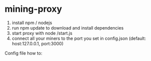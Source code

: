 # mining-proxy

1. install npm / nodejs
2. run npm update to download and install dependencies
3. start proxy with node /start.js
4. connect all your miners to the port you set in config.json (default: host:127.0.0.1, port:3000)

Config file how to:
